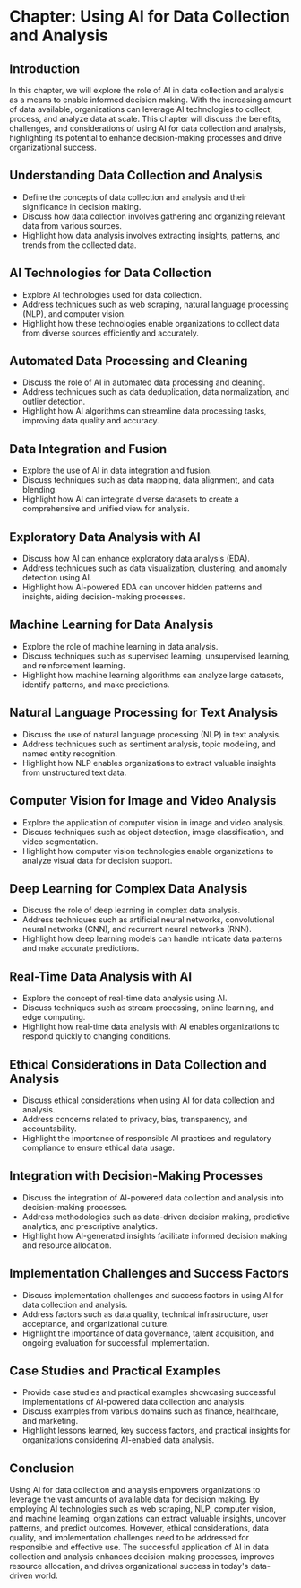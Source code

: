 Chapter: Using AI for Data Collection and Analysis
==================================================

Introduction
------------

In this chapter, we will explore the role of AI in data collection and analysis as a means to enable informed decision making. With the increasing amount of data available, organizations can leverage AI technologies to collect, process, and analyze data at scale. This chapter will discuss the benefits, challenges, and considerations of using AI for data collection and analysis, highlighting its potential to enhance decision-making processes and drive organizational success.

Understanding Data Collection and Analysis
------------------------------------------

* Define the concepts of data collection and analysis and their significance in decision making.
* Discuss how data collection involves gathering and organizing relevant data from various sources.
* Highlight how data analysis involves extracting insights, patterns, and trends from the collected data.

AI Technologies for Data Collection
-----------------------------------

* Explore AI technologies used for data collection.
* Address techniques such as web scraping, natural language processing (NLP), and computer vision.
* Highlight how these technologies enable organizations to collect data from diverse sources efficiently and accurately.

Automated Data Processing and Cleaning
--------------------------------------

* Discuss the role of AI in automated data processing and cleaning.
* Address techniques such as data deduplication, data normalization, and outlier detection.
* Highlight how AI algorithms can streamline data processing tasks, improving data quality and accuracy.

Data Integration and Fusion
---------------------------

* Explore the use of AI in data integration and fusion.
* Discuss techniques such as data mapping, data alignment, and data blending.
* Highlight how AI can integrate diverse datasets to create a comprehensive and unified view for analysis.

Exploratory Data Analysis with AI
---------------------------------

* Discuss how AI can enhance exploratory data analysis (EDA).
* Address techniques such as data visualization, clustering, and anomaly detection using AI.
* Highlight how AI-powered EDA can uncover hidden patterns and insights, aiding decision-making processes.

Machine Learning for Data Analysis
----------------------------------

* Explore the role of machine learning in data analysis.
* Discuss techniques such as supervised learning, unsupervised learning, and reinforcement learning.
* Highlight how machine learning algorithms can analyze large datasets, identify patterns, and make predictions.

Natural Language Processing for Text Analysis
---------------------------------------------

* Discuss the use of natural language processing (NLP) in text analysis.
* Address techniques such as sentiment analysis, topic modeling, and named entity recognition.
* Highlight how NLP enables organizations to extract valuable insights from unstructured text data.

Computer Vision for Image and Video Analysis
--------------------------------------------

* Explore the application of computer vision in image and video analysis.
* Discuss techniques such as object detection, image classification, and video segmentation.
* Highlight how computer vision technologies enable organizations to analyze visual data for decision support.

Deep Learning for Complex Data Analysis
---------------------------------------

* Discuss the role of deep learning in complex data analysis.
* Address techniques such as artificial neural networks, convolutional neural networks (CNN), and recurrent neural networks (RNN).
* Highlight how deep learning models can handle intricate data patterns and make accurate predictions.

Real-Time Data Analysis with AI
-------------------------------

* Explore the concept of real-time data analysis using AI.
* Discuss techniques such as stream processing, online learning, and edge computing.
* Highlight how real-time data analysis with AI enables organizations to respond quickly to changing conditions.

Ethical Considerations in Data Collection and Analysis
------------------------------------------------------

* Discuss ethical considerations when using AI for data collection and analysis.
* Address concerns related to privacy, bias, transparency, and accountability.
* Highlight the importance of responsible AI practices and regulatory compliance to ensure ethical data usage.

Integration with Decision-Making Processes
------------------------------------------

* Discuss the integration of AI-powered data collection and analysis into decision-making processes.
* Address methodologies such as data-driven decision making, predictive analytics, and prescriptive analytics.
* Highlight how AI-generated insights facilitate informed decision making and resource allocation.

Implementation Challenges and Success Factors
---------------------------------------------

* Discuss implementation challenges and success factors in using AI for data collection and analysis.
* Address factors such as data quality, technical infrastructure, user acceptance, and organizational culture.
* Highlight the importance of data governance, talent acquisition, and ongoing evaluation for successful implementation.

Case Studies and Practical Examples
-----------------------------------

* Provide case studies and practical examples showcasing successful implementations of AI-powered data collection and analysis.
* Discuss examples from various domains such as finance, healthcare, and marketing.
* Highlight lessons learned, key success factors, and practical insights for organizations considering AI-enabled data analysis.

Conclusion
----------

Using AI for data collection and analysis empowers organizations to leverage the vast amounts of available data for decision making. By employing AI technologies such as web scraping, NLP, computer vision, and machine learning, organizations can extract valuable insights, uncover patterns, and predict outcomes. However, ethical considerations, data quality, and implementation challenges need to be addressed for responsible and effective use. The successful application of AI in data collection and analysis enhances decision-making processes, improves resource allocation, and drives organizational success in today's data-driven world.

